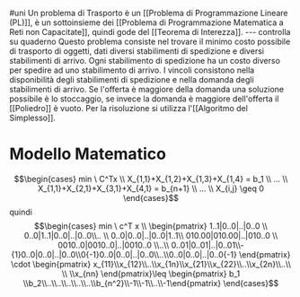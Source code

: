 #uni 
Un problema di Trasporto è un [[Problema di Programmazione Lineare (PL)]], è un sottoinsieme dei [[Problema di Programmazione Matematica a Reti non Capacitate]], quindi gode del [[Teorema di Interezza]].
--- controlla su quaderno
Questo problema consiste nel trovare il minimo costo possibile di trasporto di oggetti, dati diversi stabilimenti di spedizione e diversi stabilimenti di arrivo. Ogni stabilimento di spedizione ha un costo diverso per spedire ad uno stabilimento di arrivo.
I vincoli consistono nella disponibilità degli stabilimenti di spedizione e nella domanda degli stabilimenti di arrivo.
Se l'offerta è maggiore della domanda una soluzione possibile è lo stoccaggio, se invece la domanda è maggiore dell'offerta il [[Poliedro]] è vuoto.
Per la risoluzione si utilizza l'[[Algoritmo del Simplesso]].
# Modello Matematico
$$\begin{cases} min \ C^Tx \\ X_{1,1}+X_{1,2}+X_{1,3}+X_{1,4} = b_1 \\ ... \\ X_{1,1}+X_{2,1}+X_{3,1}+X_{4,1} = b_{n+1} \\ ... \\  X_{i,j} \geq 0 \end{cases}$$quindi $$\begin{cases} min \ c^T x \\ \begin{pmatrix} 1..1|0..0|..|0..0 \\ 0..0|1..1|0..0|..|0..0\\.. \\ 0..0|0..0|..|0..0|1..1\\ 010.00|010.00|..|010..0 \\ 0010..0|0010..0|..|0010..0 \\..\\ 0..01|0..01|..|0..01\\-{1}0..0|0..0|..|0..0\\0{-1}0..0|0..0|..|0..0\\..\\0..0|0..0|..|0..0{-1} \end{pmatrix} \cdot \begin{pmatrix} x_{11}\\x_{12}\\..\\x_{1n}\\x_{21}\\x_{22}\\..\\x_{2n}\\..\\ \\ \\x_{nn} \end{pmatrix}\leq \begin{pmatrix} b_1 \\b_2\\..\\..\\..\\..\\..\\b_{n^2}\\-1\\-1\\..\\-1\end{pmatrix} \end{cases}$$